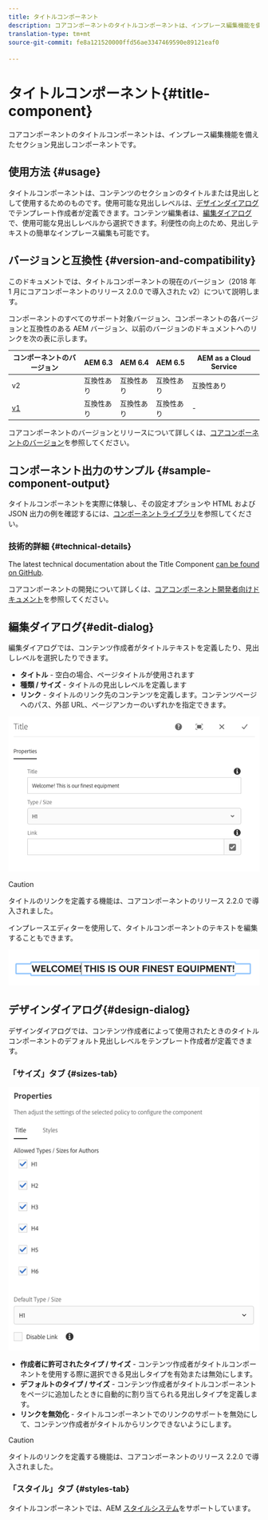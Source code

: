 ```yaml
---
title: タイトルコンポーネント
description: コアコンポーネントのタイトルコンポーネントは、インプレース編集機能を備えたセクション見出しコンポーネントです。
translation-type: tm+mt
source-git-commit: fe8a121520000ffd56ae3347469590e89121eaf0

---
```



# タイトルコンポーネント{#title-component}

コアコンポーネントのタイトルコンポーネントは、インプレース編集機能を備えたセクション見出しコンポーネントです。

## 使用方法 {#usage}

タイトルコンポーネントは、コンテンツのセクションのタイトルまたは見出しとして使用するためのものです。使用可能な見出しレベルは、[デザインダイアログ](#design-dialog)でテンプレート作成者が定義できます。コンテンツ編集者は、[編集ダイアログ](#edit-dialog)で、使用可能な見出しレベルから選択できます。利便性の向上のため、見出しテキストの簡単なインプレース編集も可能です。

## バージョンと互換性 {#version-and-compatibility}

このドキュメントでは、タイトルコンポーネントの現在のバージョン（2018 年 1 月にコアコンポーネントのリリース 2.0.0 で導入された v2）について説明します。

コンポーネントのすべてのサポート対象バージョン、コンポーネントの各バージョンと互換性のある AEM バージョン、以前のバージョンのドキュメントへのリンクを次の表に示します。

| コンポーネントのバージョン | AEM 6.3 | AEM 6.4 | AEM 6.5 | AEM as a Cloud Service |
|---|---|---|---|---|
| v2 | 互換性あり | 互換性あり | 互換性あり | 互換性あり |
| [v1](v1/title-v1.md) | 互換性あり | 互換性あり | 互換性あり | - |

コアコンポーネントのバージョンとリリースについて詳しくは、[コアコンポーネントのバージョン](/help/versions.md)を参照してください。

## コンポーネント出力のサンプル {#sample-component-output}

タイトルコンポーネントを実際に体験し、その設定オプションや HTML および JSON 出力の例を確認するには、[コンポーネントライブラリ](https://adobe.com/go/aem_cmp_library_title)を参照してください。

### 技術的詳細 {#technical-details}

The latest technical documentation about the Title Component [can be found on GitHub](https://adobe.com/go/aem_cmp_tech_title_v2).

コアコンポーネントの開発について詳しくは、[コアコンポーネント開発者向けドキュメント](/help/developing/overview.md)を参照してください。

## 編集ダイアログ{#edit-dialog}

編集ダイアログでは、コンテンツ作成者がタイトルテキストを定義したり、見出しレベルを選択したりできます。

* **タイトル** - 空白の場合、ページタイトルが使用されます
* **種類 / サイズ** - タイトルの見出しレベルを定義します
* **リンク** - タイトルのリンク先のコンテンツを定義します。コンテンツページへのパス、外部 URL、ページアンカーのいずれかを指定できます。

![](/help/assets/screenshot_2018-10-19at110055.png)

>[!CAUTION]
>
>タイトルのリンクを定義する機能は、コアコンポーネントのリリース 2.2.0 で導入されました。

インプレースエディターを使用して、タイトルコンポーネントのテキストを編集することもできます。

![](/help/assets/chlimage_1-37.png)

## デザインダイアログ{#design-dialog}

デザインダイアログでは、コンテンツ作成者によって使用されたときのタイトルコンポーネントのデフォルト見出しレベルをテンプレート作成者が定義できます。

### 「サイズ」タブ {#sizes-tab}

![](/help/assets/screenshot_2018-10-19at110120.png)

* **作成者に許可されたタイプ / サイズ** - コンテンツ作成者がタイトルコンポーネントを使用する際に選択できる見出しタイプを有効または無効にします。
* **デフォルトのタイプ / サイズ** - コンテンツ作成者がタイトルコンポーネントをページに追加したときに自動的に割り当てられる見出しタイプを定義します。
* **リンクを無効化** - タイトルコンポーネントでのリンクのサポートを無効にして、コンテンツ作成者がタイトルからリンクできないようにします。

>[!CAUTION]
>
>タイトルのリンクを定義する機能は、コアコンポーネントのリリース 2.2.0 で導入されました。

### 「スタイル」タブ {#styles-tab}

タイトルコンポーネントでは、AEM [スタイルシステム](/help/get-started/authoring.md#component-styling)をサポートしています。
